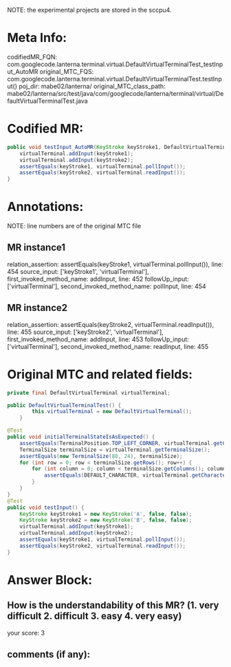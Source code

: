 NOTE: the experimental projects are stored in the sccpu4.

# Meta Info:
codifiedMR_FQN:
com.googlecode.lanterna.terminal.virtual.DefaultVirtualTerminalTest_testInput_AutoMR
original_MTC_FQS:
com.googlecode.lanterna.terminal.virtual.DefaultVirtualTerminalTest.testInput()
poj_dir:
mabe02/lanterna/
original_MTC_class_path:
mabe02/lanterna/src/test/java/com/googlecode/lanterna/terminal/virtual/DefaultVirtualTerminalTest.java

# Codified MR:
```java
public void testInput_AutoMR(KeyStroke keyStroke1, DefaultVirtualTerminal virtualTerminal, KeyStroke keyStroke2) {
    virtualTerminal.addInput(keyStroke1);
    virtualTerminal.addInput(keyStroke2);
    assertEquals(keyStroke1, virtualTerminal.pollInput());
    assertEquals(keyStroke2, virtualTerminal.readInput());
}
```

# Annotations:
NOTE: line numbers are of the original MTC file
## MR instance1
relation_assertion: assertEquals(keyStroke1, virtualTerminal.pollInput()), line: 454 
source_input: ['keyStroke1', 'virtualTerminal'], first_invoked_method_name: addInput, line: 452 
followUp_input: ['virtualTerminal'], second_invoked_method_name: pollInput, line: 454 
## MR instance2
relation_assertion: assertEquals(keyStroke2, virtualTerminal.readInput()), line: 455 
source_input: ['keyStroke2', 'virtualTerminal'], first_invoked_method_name: addInput, line: 453 
followUp_input: ['virtualTerminal'], second_invoked_method_name: readInput, line: 455 


# Original MTC and related fields:
```java
private final DefaultVirtualTerminal virtualTerminal;

public DefaultVirtualTerminalTest() {
        this.virtualTerminal = new DefaultVirtualTerminal();
    }

@Test
public void initialTerminalStateIsAsExpected() {
    assertEquals(TerminalPosition.TOP_LEFT_CORNER, virtualTerminal.getCursorPosition());
    TerminalSize terminalSize = virtualTerminal.getTerminalSize();
    assertEquals(new TerminalSize(80, 24), terminalSize);
    for (int row = 0; row < terminalSize.getRows(); row++) {
        for (int column = 0; column < terminalSize.getColumns(); column++) {
            assertEquals(DEFAULT_CHARACTER, virtualTerminal.getCharacter(column, row));
        }
    }
}
@Test
public void testInput() {
    KeyStroke keyStroke1 = new KeyStroke('A', false, false);
    KeyStroke keyStroke2 = new KeyStroke('B', false, false);
    virtualTerminal.addInput(keyStroke1);
    virtualTerminal.addInput(keyStroke2);
    assertEquals(keyStroke1, virtualTerminal.pollInput());
    assertEquals(keyStroke2, virtualTerminal.readInput());
}

```


# Answer Block: 
## How is the understandability of this MR? (1. very difficult 2. difficult 3. easy 4. very easy)
your score: 3
 
## comments (if any): 
```txt

```